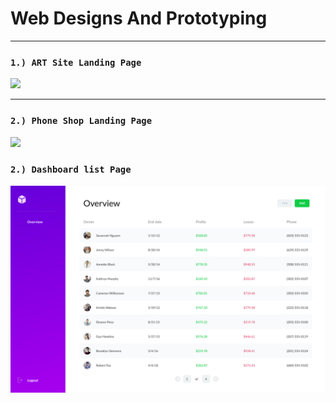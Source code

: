 # Web Designs And Prototyping
---

### `1.) ART Site Landing Page`
<kbd><img src="LandingPage.png"></kbd>

---

### `2.) Phone Shop Landing Page`
<kbd><img src="PhoneStore.png"></kbd>

### `2.) Dashboard list Page`
<kbd><img src="Dashboard.png"></kbd>

